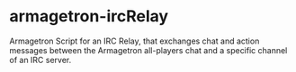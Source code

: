 # armagetron-ircRelay
Armagetron Script for an IRC Relay, that exchanges chat and action messages between the Armagetron all-players chat and a specific channel of an IRC server.
